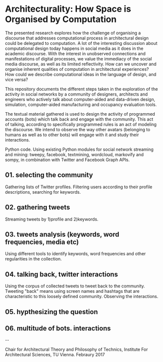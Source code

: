 # Architecturality: How Space is Organised by Computation

The presented research explores how the challenge of organising a discourse that addresses computational process in architectural design could be delegated to computation. A lot of the interesting discussion about computational design today happens in social media as it does in the academic discourse. With the interest in unobserved connections and manifestations of digital processes, we value the immediacy of the social media discourse, as well as its limited reflectivity. How can we uncover and organise inherent qualities of computation in architectural experiences? How could we describe computational ideas in the language of design, and vice versa?

This repository documents the different steps taken in the exploration of the activity in social networks by a community of designers, architects and engineers who actively talk about computer-aided and data-driven design, simulation, computer-aided manufacturing and occupancy evaluation tools.

The textual material gathered is used to design the activity of programmed accounts (bots) which talk back and engage with the community. This act of talking, according to specifically programmed rules is an act of modeling the discourse. We intend to observe the way other avatars (belonging to humans as well as to other bots) will engage with it and study their interactions.

Python code. Using existing Python modules for social network streaming and mining: tweepy, facebook, textmining, wordcloud, markovify and sompy, in combination with Twitter and Facebook Graph APIs. 


## 01. selecting the community
Gathering lists of Twitter profiles. Filtering users according to their profile descriptions, searching for keywords.

## 02. gathering tweets
Streaming tweets by 1)profile and 2)keywords.

## 03. tweets analysis (keywords, word frequencies, media etc)
Using different tools to identify keywords, word frequencies and other regularities in the collection.

## 04. talking back, twitter interactions
Using the corpus of collected tweets to tweet back to the community. Tweeting "back" means using screen names and hashtags that are characteristic to this loosely defined community. Observing the interactions.

## 05. hypthesizing the question

## 06. multitude of bots. interactions

--

Chair for Architectural Theory and Philosophy of Technics, Institute For Architectural Sciences, TU Vienna.
Febraury 2017
